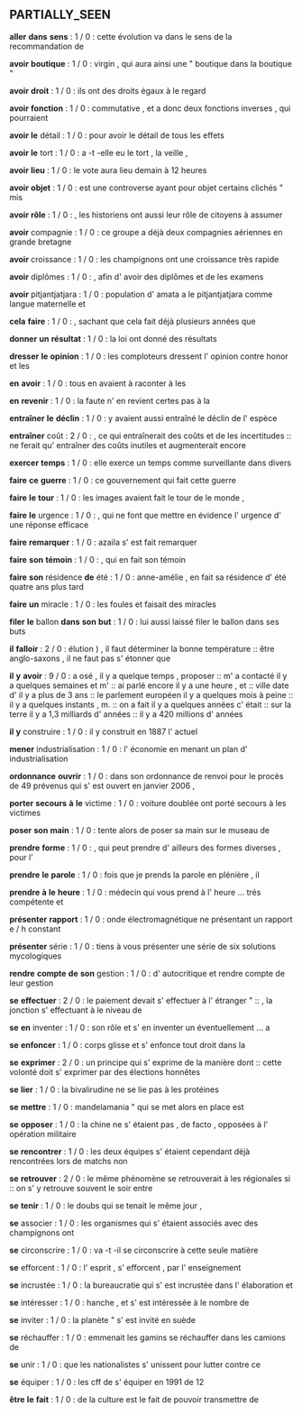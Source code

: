## PARTIALLY_SEEN

**aller** **dans** **sens** : 1  / 0 : cette évolution va dans le sens de la recommandation de

**avoir** **boutique** : 1  / 0 : virgin , qui aura ainsi une " boutique dans la boutique "

**avoir** **droit** : 1  / 0 : ils ont des droits égaux à le regard

**avoir** **fonction** : 1  / 0 : commutative , et a donc deux fonctions inverses , qui pourraient

**avoir** **le** détail : 1  / 0 : pour avoir le détail de tous les effets

**avoir** **le** tort : 1  / 0 : a -t -elle eu le tort , la veille ,

**avoir** **lieu** : 1  / 0 : le vote aura lieu demain à 12 heures

**avoir** **objet** : 1  / 0 : est une controverse ayant pour objet certains clichés " mis

**avoir** **rôle** : 1  / 0 : , les historiens ont aussi leur rôle de citoyens à assumer

**avoir** compagnie : 1  / 0 : ce groupe a déjà deux compagnies aériennes en grande bretagne

**avoir** croissance : 1  / 0 : les champignons ont une croissance très rapide

**avoir** diplômes : 1  / 0 : , afin d' avoir des diplômes et de les examens

**avoir** pitjantjatjara : 1  / 0 : population d' amata a le pitjantjatjara comme langue maternelle et

**cela** **faire** : 1  / 0 : , sachant que cela fait déjà plusieurs années que

**donner** **un** **résultat** : 1  / 0 : la loi ont donné des résultats

**dresser** **le** **opinion** : 1  / 0 : les comploteurs dressent l' opinion contre honor et les

**en** **avoir** : 1  / 0 : tous en avaient à raconter à les

**en** **revenir** : 1  / 0 : la faute n' en revient certes pas à la

**entraîner** **le** **déclin** : 1  / 0 : y avaient aussi entraîné le déclin de l' espèce

**entraîner** coût : 2  / 0 : , ce qui entraînerait des coûts et de les incertitudes :: ne ferait qu' entraîner des coûts inutiles et augmenterait encore

**exercer** **temps** : 1  / 0 : elle exerce un temps comme surveillante dans divers

**faire** **ce** **guerre** : 1  / 0 : ce gouvernement qui fait cette guerre

**faire** **le** **tour** : 1  / 0 : les images avaient fait le tour de le monde ,

**faire** **le** urgence : 1  / 0 : , qui ne font que mettre en évidence l' urgence d' une réponse efficace

**faire** **remarquer** : 1  / 0 : azaila s' est fait remarquer

**faire** **son** **témoin** : 1  / 0 : , qui en fait son témoin

**faire** **son** résidence **de** été : 1  / 0 : anne-amélie , en fait sa résidence d' été quatre ans plus tard

**faire** **un** miracle : 1  / 0 : les foules et faisait des miracles

**filer** **le** ballon **dans** **son** **but** : 1  / 0 : lui aussi laissé filer le ballon dans ses buts

**il** **falloir** : 2  / 0 : élution ) , il faut déterminer la bonne température :: être anglo-saxons , il ne faut pas s' étonner que

**il** **y** **avoir** : 9  / 0 : a osé , il y a quelque temps , proposer :: m' a contacté il y a quelques semaines et m' :: ai parlé encore il y a une heure , et :: ville date d' il y a plus de 3 ans :: le parlement européen il y a quelques mois à peine :: il y a quelques instants , m. :: on a fait il y a quelques années c' était :: sur la terre il y a 1,3 milliards d' années :: il y a 420 millions d' années

**il** **y** construire : 1  / 0 : il y construit en 1887 l' actuel

**mener** industrialisation : 1  / 0 : l' économie en menant un plan d' industrialisation

**ordonnance** **ouvrir** : 1  / 0 : dans son ordonnance de renvoi pour le procès de 49 prévenus qui s' est ouvert en janvier 2006 ,

**porter** **secours** **à** **le** victime : 1  / 0 : voiture doublée ont porté secours à les victimes

**poser** **son** **main** : 1  / 0 : tente alors de poser sa main sur le museau de

**prendre** **forme** : 1  / 0 : , qui peut prendre d' ailleurs des formes diverses , pour l'

**prendre** **le** **parole** : 1  / 0 : fois que je prends la parole en plénière , il

**prendre** **à** **le** **heure** : 1  / 0 : médecin qui vous prend à l' heure ... trés compétente et

**présenter** **rapport** : 1  / 0 : onde électromagnétique ne présentant un rapport e / h constant

**présenter** série : 1  / 0 : tiens à vous présenter une série de six solutions mycologiques

**rendre** **compte** **de** **son** gestion : 1  / 0 : d' autocritique et rendre compte de leur gestion

**se** **effectuer** : 2  / 0 : le paiement devait s' effectuer à l' étranger " :: , la jonction s' effectuant à le niveau de

**se** **en** inventer : 1  / 0 : son rôle et s' en inventer un éventuellement ... a

**se** **enfoncer** : 1  / 0 : corps glisse et s' enfonce tout droit dans la

**se** **exprimer** : 2  / 0 : un principe qui s' exprime de la manière dont :: cette volonté doit s' exprimer par des élections honnêtes

**se** **lier** : 1  / 0 : la bivalirudine ne se lie pas à les protéines

**se** **mettre** : 1  / 0 : mandelamania " qui se met alors en place est

**se** **opposer** : 1  / 0 : la chine ne s' étaient pas , de facto , opposées à l' opération militaire

**se** **rencontrer** : 1  / 0 : les deux équipes s' étaient cependant déjà rencontrées lors de matchs non

**se** **retrouver** : 2  / 0 : le même phénomène se retrouverait à les régionales si :: on s' y retrouve souvent le soir entre

**se** **tenir** : 1  / 0 : le doubs qui se tenait le même jour ,

**se** associer : 1  / 0 : les organismes qui s' étaient associés avec des champignons ont

**se** circonscrire : 1  / 0 : va -t -il se circonscrire à cette seule matière

**se** efforcent : 1  / 0 : l' esprit , s' efforcent , par l' enseignement

**se** incrustée : 1  / 0 : la bureaucratie qui s' est incrustée dans l' élaboration et

**se** intéresser : 1  / 0 : hanche , et s' est intéressée à le nombre de

**se** inviter : 1  / 0 : la planète " s' est invité en suède

**se** réchauffer : 1  / 0 : emmenait les gamins se réchauffer dans les camions de

**se** unir : 1  / 0 : que les nationalistes s' unissent pour lutter contre ce

**se** équiper : 1  / 0 : les cff de s' équiper en 1991 de 12

**être** **le** **fait** : 1  / 0 : de la culture est le fait de pouvoir transmettre de

